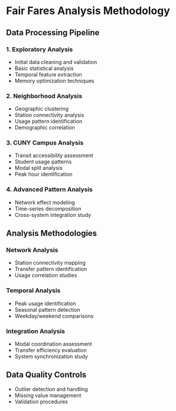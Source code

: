 # Fair Fares Analysis Methodology

## Data Processing Pipeline

### 1. Exploratory Analysis
- Initial data cleaning and validation
- Basic statistical analysis
- Temporal feature extraction
- Memory optimization techniques

### 2. Neighborhood Analysis
- Geographic clustering
- Station connectivity analysis
- Usage pattern identification
- Demographic correlation

### 3. CUNY Campus Analysis
- Transit accessibility assessment
- Student usage patterns
- Modal split analysis
- Peak hour identification

### 4. Advanced Pattern Analysis
- Network effect modeling
- Time-series decomposition
- Cross-system integration study

## Analysis Methodologies

### Network Analysis
- Station connectivity mapping
- Transfer pattern identification
- Usage correlation studies

### Temporal Analysis
- Peak usage identification
- Seasonal pattern detection
- Weekday/weekend comparisons

### Integration Analysis
- Modal coordination assessment
- Transfer efficiency evaluation
- System synchronization study

## Data Quality Controls
- Outlier detection and handling
- Missing value management
- Validation procedures